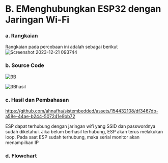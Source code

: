 # B. EMenghubungkan ESP32 dengan Jaringan Wi-Fi

### a. Rangkaian
Rangkaian pada percobaan ini adalah sebagai berikut
![Screenshot 2023-12-21 093744](https://github.com/ahnafha/sistembedded/assets/154432108/d124de1f-360c-499c-b343-3f4f886b0c25)


### b. Source Code
![3B](https://github.com/ahnafha/sistembedded/assets/154432108/2f4b3fa6-f4be-4c06-95a9-50a1368bdc56)

![3Bhasil](https://github.com/ahnafha/sistembedded/assets/154432108/5b96d63b-57aa-4e0c-8473-e44c28b31cb8)


### c. Hasil dan Pembahasan

https://github.com/ahnafha/sistembedded/assets/154432108/df3467db-a58e-44ae-b244-507241e9bb72

ESP dapat terhubung dengan jaringan wifi yang SSID dan passwordnya sudah diketahui. Jika belum berhasil terhubung, ESP akan terus melakukan loop. Pada saat ESP sudah terhubung, maka serial monitor akan menampilkan IP

### d. Flowchart
